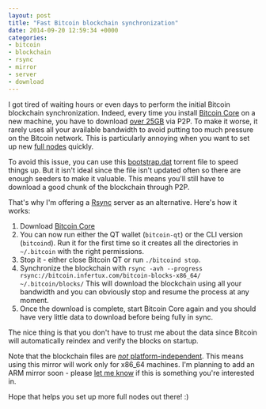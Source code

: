 ```yaml
---
layout: post
title: "Fast Bitcoin blockchain synchronization"
date: 2014-09-20 12:59:34 +0000
categories:
- bitcoin
- blockchain
- rsync
- mirror
- server
- download
---
```


I got tired of waiting hours or even days to perform the initial Bitcoin blockchain synchronization.
Indeed, every time you install [Bitcoin Core](https://bitcoin.org/en/download) on a new machine, you have to download [over 25GB](https://blockchain.info/charts/blocks-size) via P2P.
To make it worse, it rarely uses all your available bandwidth to avoid putting too much pressure on the Bitcoin network.
This is particularly annoying when you want to set up new [full nodes](https://getaddr.bitnodes.io/) quickly.

To avoid this issue, you can use this [bootstrap.dat](https://bitcointalk.org/index.php?topic=145386.0) torrent file to speed things up.
But it isn't ideal since the file isn't updated often so there are enough seeders to make it valuable.
This means you'll still have to download a good chunk of the blockchain through P2P.

That's why I'm offering a [Rsync](https://rsync.samba.org/) server as an alternative. Here's how it works:

1. Download [Bitcoin Core](https://bitcoin.org/en/download)
1. You can now run either the QT wallet (`bitcoin-qt`) or the CLI version (`bitcoind`).
   Run it for the first time so it creates all the directories in `~/.bitcoin` with the right permissions.
1. Stop it - either close Bitcoin QT or run `./bitcoind stop`.
1. Synchronize the blockchain with `rsync -avh --progress rsync://bitcoin.infertux.com/bitcoin-blocks-x86_64/ ~/.bitcoin/blocks/`
   This will download the blockchain using all your bandwidth and you can obviously stop and resume the process at any moment.
1. Once the download is complete, start Bitcoin Core again and you should have very little data to download before being fully in sync.

The nice thing is that you don't have to trust me about the data since Bitcoin will automatically reindex and verify the blocks on startup.

Note that the blockchain files are [*not* platform-independent](https://github.com/bitcoin/bitcoin/issues/2293).
This means using this mirror will work only for x86_64 machines.
I'm planning to add an ARM mirror soon - please [let me know](mailto:blog@infertux.com) if this is something you're interested in.

Hope that helps you set up more full nodes out there! :)

